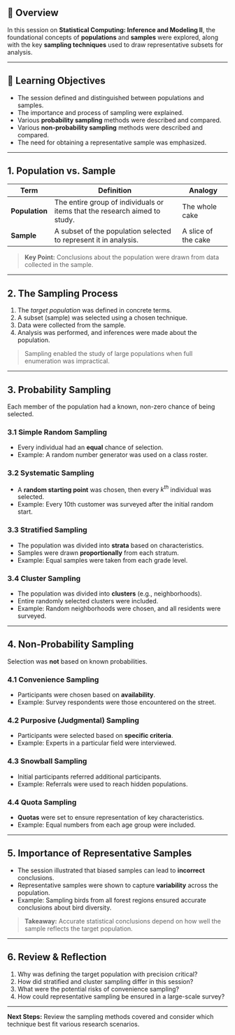## 🧠 Overview

In this session on **Statistical Computing: Inference and Modeling II**, the foundational concepts of **populations** and **samples** were explored, along with the key **sampling techniques** used to draw representative subsets for analysis.

---

## 🎯 Learning Objectives

* The session defined and distinguished between populations and samples.
* The importance and process of sampling were explained.
* Various **probability sampling** methods were described and compared.
* Various **non-probability sampling** methods were described and compared.
* The need for obtaining a representative sample was emphasized.

---

## 1. Population vs. Sample

| Term           | Definition                                                                 | Analogy             |
| -------------- | -------------------------------------------------------------------------- | ------------------- |
| **Population** | The entire group of individuals or items that the research aimed to study. | The whole cake      |
| **Sample**     | A subset of the population selected to represent it in analysis.           | A slice of the cake |

> **Key Point:** Conclusions about the population were drawn from data collected in the sample.

---

## 2. The Sampling Process

1. The *target population* was defined in concrete terms.
2. A subset (sample) was selected using a chosen technique.
3. Data were collected from the sample.
4. Analysis was performed, and inferences were made about the population.

> Sampling enabled the study of large populations when full enumeration was impractical.

---

## 3. Probability Sampling

Each member of the population had a known, non-zero chance of being selected.

### 3.1 Simple Random Sampling

* Every individual had an **equal** chance of selection.
* Example: A random number generator was used on a class roster.

### 3.2 Systematic Sampling

* A **random starting point** was chosen, then every *k<sup>th</sup>* individual was selected.
* Example: Every 10th customer was surveyed after the initial random start.

### 3.3 Stratified Sampling

* The population was divided into **strata** based on characteristics.
* Samples were drawn **proportionally** from each stratum.
* Example: Equal samples were taken from each grade level.

### 3.4 Cluster Sampling

* The population was divided into **clusters** (e.g., neighborhoods).
* Entire randomly selected clusters were included.
* Example: Random neighborhoods were chosen, and all residents were surveyed.

---

## 4. Non-Probability Sampling

Selection was **not** based on known probabilities.

### 4.1 Convenience Sampling

* Participants were chosen based on **availability**.
* Example: Survey respondents were those encountered on the street.

### 4.2 Purposive (Judgmental) Sampling

* Participants were selected based on **specific criteria**.
* Example: Experts in a particular field were interviewed.

### 4.3 Snowball Sampling

* Initial participants referred additional participants.
* Example: Referrals were used to reach hidden populations.

### 4.4 Quota Sampling

* **Quotas** were set to ensure representation of key characteristics.
* Example: Equal numbers from each age group were included.

---

## 5. Importance of Representative Samples

* The session illustrated that biased samples can lead to **incorrect** conclusions.
* Representative samples were shown to capture **variability** across the population.
* Example: Sampling birds from all forest regions ensured accurate conclusions about bird diversity.

> **Takeaway:** Accurate statistical conclusions depend on how well the sample reflects the target population.

---

## 6. Review & Reflection

1. Why was defining the target population with precision critical?
2. How did stratified and cluster sampling differ in this session?
3. What were the potential risks of convenience sampling?
4. How could representative sampling be ensured in a large-scale survey?

---

**Next Steps:** Review the sampling methods covered and consider which technique best fit various research scenarios.

